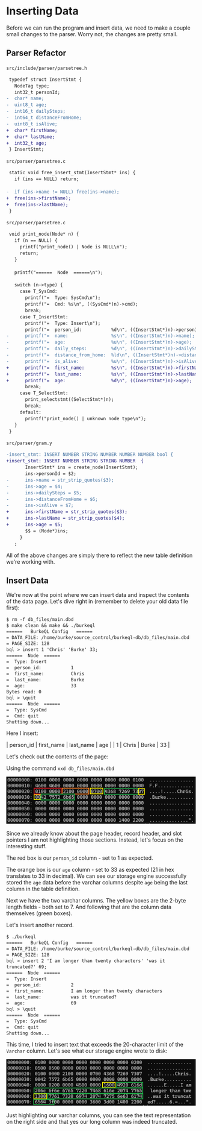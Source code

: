 # Inserting Data

Before we can run the program and insert data, we need to make a couple small changes to the parser. Worry not, the changes are pretty small.

## Parser Refactor

`src/include/parser/parsetree.h`

```diff
 typedef struct InsertStmt {
   NodeTag type;
   int32_t personId;
-  char* name;
-  uint8_t age;
-  int16_t dailySteps;
-  int64_t distanceFromHome;
-  uint8_t isAlive;
+  char* firstName;
+  char* lastName;
+  int32_t age;
 } InsertStmt;
```

`src/parser/parsetree.c`

```diff
 static void free_insert_stmt(InsertStmt* ins) {
   if (ins == NULL) return;
 
-  if (ins->name != NULL) free(ins->name);
+  free(ins->firstName);
+  free(ins->lastName);
 }
```

`src/parser/parsetree.c`

```diff
 void print_node(Node* n) {
   if (n == NULL) {
     printf("print_node() | Node is NULL\n");
     return;
   }
 
   printf("======  Node  ======\n");
 
   switch (n->type) {
     case T_SysCmd:
       printf("=  Type: SysCmd\n");
       printf("=  Cmd: %s\n", ((SysCmd*)n)->cmd);
       break;
     case T_InsertStmt:
       printf("=  Type: Insert\n");
       printf("=  person_id:           %d\n", ((InsertStmt*)n)->personId);
-      printf("=  name:                %s\n", ((InsertStmt*)n)->name);
-      printf("=  age:                 %u\n", ((InsertStmt*)n)->age);
-      printf("=  daily_steps:         %d\n", ((InsertStmt*)n)->dailySteps);
-      printf("=  distance_from_home:  %ld\n", ((InsertStmt*)n)->distanceFromHome);
-      printf("=  is_alive:            %u\n", ((InsertStmt*)n)->isAlive);
+      printf("=  first_name:          %s\n", ((InsertStmt*)n)->firstName);
+      printf("=  last_name:           %s\n", ((InsertStmt*)n)->lastName);
+      printf("=  age:                 %d\n", ((InsertStmt*)n)->age);
       break;
     case T_SelectStmt:
       print_selectstmt((SelectStmt*)n);
       break;
     default:
       printf("print_node() | unknown node type\n");
   }
 }
```

`src/parser/gram.y`

```diff
-insert_stmt: INSERT NUMBER STRING NUMBER NUMBER NUMBER bool {
+insert_stmt: INSERT NUMBER STRING STRING NUMBER  {
       InsertStmt* ins = create_node(InsertStmt);
       ins->personId = $2;
-      ins->name = str_strip_quotes($3);
-      ins->age = $4;
-      ins->dailySteps = $5;
-      ins->distanceFromHome = $6;
-      ins->isAlive = $7;
+      ins->firstName = str_strip_quotes($3);
+      ins->lastName = str_strip_quotes($4);
+      ins->age = $5;
       $$ = (Node*)ins;
     }
   ;
```

All of the above changes are simply there to reflect the new table definition we're working with.

## Insert Data

We're now at the point where we can insert data and inspect the contents of the data page. Let's dive right in (remember to delete your old data file first):

```shell
$ rm -f db_files/main.dbd
$ make clean && make && ./burkeql
======   BurkeQL Config   ======
= DATA_FILE: /home/burke/source_control/burkeql-db/db_files/main.dbd
= PAGE_SIZE: 128
bql > insert 1 'Chris' 'Burke' 33;
======  Node  ======
=  Type: Insert
=  person_id:           1
=  first_name:          Chris
=  last_name:           Burke
=  age:                 33
Bytes read: 0
bql > \quit
======  Node  ======
=  Type: SysCmd
=  Cmd: quit
Shutting down...
```

Here I insert:

| person_id | first_name | last_name | age |
| 1 | Chris | Burke | 33 |

Let's check out the contents of the page:

Using the command `xxd db_files/main.dbd`

![varchar page contents](assets/varchar_page.png)

Since we already know about the page header, record header, and slot pointers I am not highlighting those sections. Instead, let's focus on the interesting stuff.

The red box is our `person_id` column - set to 1 as expected.

The orange box is our `age` column - set to 33 as expected (21 in hex translates to 33 in decimal). We can see our storage engine successfully stored the `age` data before the varchar columns despite `age` being the last column in the table definition.

Next we have the two varchar columns. The yellow boxes are the 2-byte length fields - both set to 7. And following that are the column data themselves (green boxes).

Let's insert another record.

```shell
$ ./burkeql
======   BurkeQL Config   ======
= DATA_FILE: /home/burke/source_control/burkeql-db/db_files/main.dbd
= PAGE_SIZE: 128
bql > insert 2 'I am longer than twenty characters' 'was it truncated?' 69;
======  Node  ======
=  Type: Insert
=  person_id:           2
=  first_name:          I am longer than twenty characters
=  last_name:           was it truncated?
=  age:                 69
bql > \quit
======  Node  ======
=  Type: SysCmd
=  Cmd: quit
Shutting down...
```

This time, I tried to insert text that exceeds the 20-character limit of the `Varchar` column. Let's see what our storage engine wrote to disk:

![varchar page contents truncated](assets/varchar_page_truncate.png)

Just highlighting our varchar columns, you can see the text representation on the right side and that yes our long column was indeed truncated.